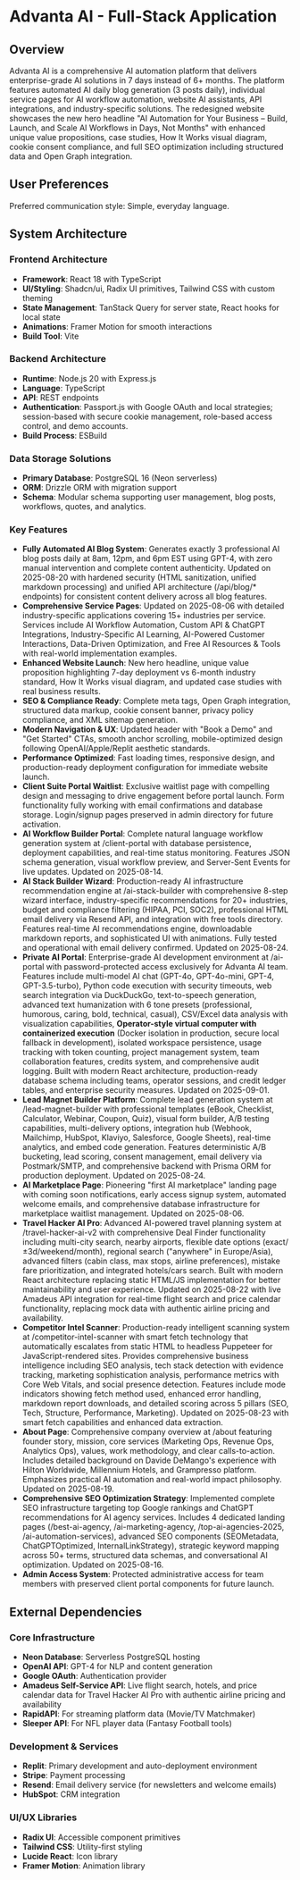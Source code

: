 # Advanta AI - Full-Stack Application

## Overview
Advanta AI is a comprehensive AI automation platform that delivers enterprise-grade AI solutions in 7 days instead of 6+ months. The platform features automated AI daily blog generation (3 posts daily), individual service pages for AI workflow automation, website AI assistants, API integrations, and industry-specific solutions. The redesigned website showcases the new hero headline "AI Automation for Your Business – Build, Launch, and Scale AI Workflows in Days, Not Months" with enhanced unique value propositions, case studies, How It Works visual diagram, cookie consent compliance, and full SEO optimization including structured data and Open Graph integration.

## User Preferences
Preferred communication style: Simple, everyday language.

## System Architecture

### Frontend Architecture
- **Framework**: React 18 with TypeScript
- **UI/Styling**: Shadcn/ui, Radix UI primitives, Tailwind CSS with custom theming
- **State Management**: TanStack Query for server state, React hooks for local state
- **Animations**: Framer Motion for smooth interactions
- **Build Tool**: Vite

### Backend Architecture
- **Runtime**: Node.js 20 with Express.js
- **Language**: TypeScript
- **API**: REST endpoints
- **Authentication**: Passport.js with Google OAuth and local strategies; session-based with secure cookie management, role-based access control, and demo accounts.
- **Build Process**: ESBuild

### Data Storage Solutions
- **Primary Database**: PostgreSQL 16 (Neon serverless)
- **ORM**: Drizzle ORM with migration support
- **Schema**: Modular schema supporting user management, blog posts, workflows, quotes, and analytics.

### Key Features
- **Fully Automated AI Blog System**: Generates exactly 3 professional AI blog posts daily at 8am, 12pm, and 6pm EST using GPT-4, with zero manual intervention and complete content authenticity. Updated on 2025-08-20 with hardened security (HTML sanitization, unified markdown processing) and unified API architecture (/api/blog/* endpoints) for consistent content delivery across all blog features.
- **Comprehensive Service Pages**: Updated on 2025-08-06 with detailed industry-specific applications covering 15+ industries per service. Services include AI Workflow Automation, Custom API & ChatGPT Integrations, Industry-Specific AI Learning, AI-Powered Customer Interactions, Data-Driven Optimization, and Free AI Resources & Tools with real-world implementation examples.
- **Enhanced Website Launch**: New hero headline, unique value proposition highlighting 7-day deployment vs 6-month industry standard, How It Works visual diagram, and updated case studies with real business results.
- **SEO & Compliance Ready**: Complete meta tags, Open Graph integration, structured data markup, cookie consent banner, privacy policy compliance, and XML sitemap generation.
- **Modern Navigation & UX**: Updated header with "Book a Demo" and "Get Started" CTAs, smooth anchor scrolling, mobile-optimized design following OpenAI/Apple/Replit aesthetic standards.
- **Performance Optimized**: Fast loading times, responsive design, and production-ready deployment configuration for immediate website launch.
- **Client Suite Portal Waitlist**: Exclusive waitlist page with compelling design and messaging to drive engagement before portal launch. Form functionality fully working with email confirmations and database storage. Login/signup pages preserved in admin directory for future activation.
- **AI Workflow Builder Portal**: Complete natural language workflow generation system at /client-portal with database persistence, deployment capabilities, and real-time status monitoring. Features JSON schema generation, visual workflow preview, and Server-Sent Events for live updates. Updated on 2025-08-14.
- **AI Stack Builder Wizard**: Production-ready AI infrastructure recommendation engine at /ai-stack-builder with comprehensive 8-step wizard interface, industry-specific recommendations for 20+ industries, budget and compliance filtering (HIPAA, PCI, SOC2), professional HTML email delivery via Resend API, and integration with free tools directory. Features real-time AI recommendations engine, downloadable markdown reports, and sophisticated UI with animations. Fully tested and operational with email delivery confirmed. Updated on 2025-08-24.
- **Private AI Portal**: Enterprise-grade AI development environment at /ai-portal with password-protected access exclusively for Advanta AI team. Features include multi-model AI chat (GPT-4o, GPT-4o-mini, GPT-4, GPT-3.5-turbo), Python code execution with security timeouts, web search integration via DuckDuckGo, text-to-speech generation, advanced text humanization with 6 tone presets (professional, humorous, caring, bold, technical, casual), CSV/Excel data analysis with visualization capabilities, **Operator-style virtual computer with containerized execution** (Docker isolation in production, secure local fallback in development), isolated workspace persistence, usage tracking with token counting, project management system, team collaboration features, credits system, and comprehensive audit logging. Built with modern React architecture, production-ready database schema including teams, operator sessions, and credit ledger tables, and enterprise security measures. Updated on 2025-09-01.
- **Lead Magnet Builder Platform**: Complete lead generation system at /lead-magnet-builder with professional templates (eBook, Checklist, Calculator, Webinar, Coupon, Quiz), visual form builder, A/B testing capabilities, multi-delivery options, integration hub (Webhook, Mailchimp, HubSpot, Klaviyo, Salesforce, Google Sheets), real-time analytics, and embed code generation. Features deterministic A/B bucketing, lead scoring, consent management, email delivery via Postmark/SMTP, and comprehensive backend with Prisma ORM for production deployment. Updated on 2025-08-24.
- **AI Marketplace Page**: Pioneering "first AI marketplace" landing page with coming soon notifications, early access signup system, automated welcome emails, and comprehensive database infrastructure for marketplace waitlist management. Updated on 2025-08-06.
- **Travel Hacker AI Pro**: Advanced AI-powered travel planning system at /travel-hacker-ai-v2 with comprehensive Deal Finder functionality including multi-city search, nearby airports, flexible date options (exact/±3d/weekend/month), regional search ("anywhere" in Europe/Asia), advanced filters (cabin class, max stops, airline preferences), mistake fare prioritization, and integrated hotels/cars search. Built with modern React architecture replacing static HTML/JS implementation for better maintainability and user experience. Updated on 2025-08-22 with live Amadeus API integration for real-time flight search and price calendar functionality, replacing mock data with authentic airline pricing and availability.
- **Competitor Intel Scanner**: Production-ready intelligent scanning system at /competitor-intel-scanner with smart fetch technology that automatically escalates from static HTML to headless Puppeteer for JavaScript-rendered sites. Provides comprehensive business intelligence including SEO analysis, tech stack detection with evidence tracking, marketing sophistication analysis, performance metrics with Core Web Vitals, and social presence detection. Features include mode indicators showing fetch method used, enhanced error handling, markdown report downloads, and detailed scoring across 5 pillars (SEO, Tech, Structure, Performance, Marketing). Updated on 2025-08-23 with smart fetch capabilities and enhanced data extraction.
- **About Page**: Comprehensive company overview at /about featuring founder story, mission, core services (Marketing Ops, Revenue Ops, Analytics Ops), values, work methodology, and clear calls-to-action. Includes detailed background on Davide DeMango's experience with Hilton Worldwide, Millennium Hotels, and Grampresso platform. Emphasizes practical AI automation and real-world impact philosophy. Updated on 2025-08-19.
- **Comprehensive SEO Optimization Strategy**: Implemented complete SEO infrastructure targeting top Google rankings and ChatGPT recommendations for AI agency services. Includes 4 dedicated landing pages (/best-ai-agency, /ai-marketing-agency, /top-ai-agencies-2025, /ai-automation-services), advanced SEO components (SEOMetadata, ChatGPTOptimized, InternalLinkStrategy), strategic keyword mapping across 50+ terms, structured data schemas, and conversational AI optimization. Updated on 2025-08-16.
- **Admin Access System**: Protected administrative access for team members with preserved client portal components for future launch.

## External Dependencies

### Core Infrastructure
- **Neon Database**: Serverless PostgreSQL hosting
- **OpenAI API**: GPT-4 for NLP and content generation
- **Google OAuth**: Authentication provider
- **Amadeus Self-Service API**: Live flight search, hotels, and price calendar data for Travel Hacker AI Pro with authentic airline pricing and availability
- **RapidAPI**: For streaming platform data (Movie/TV Matchmaker)
- **Sleeper API**: For NFL player data (Fantasy Football tools)

### Development & Services
- **Replit**: Primary development and auto-deployment environment
- **Stripe**: Payment processing
- **Resend**: Email delivery service (for newsletters and welcome emails)
- **HubSpot**: CRM integration

### UI/UX Libraries
- **Radix UI**: Accessible component primitives
- **Tailwind CSS**: Utility-first styling
- **Lucide React**: Icon library
- **Framer Motion**: Animation library
